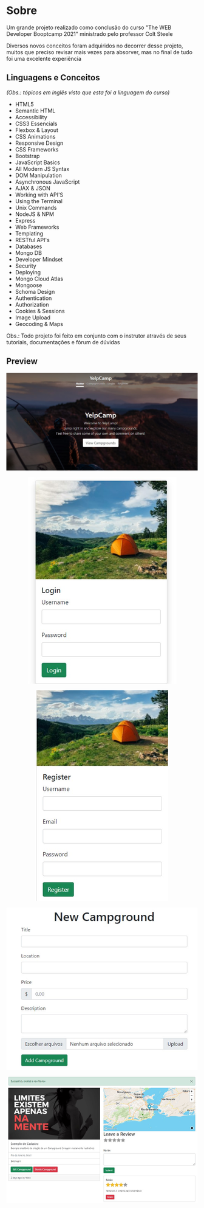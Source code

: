 # Sobre

Um grande projeto realizado como conclusão do curso "The WEB Developer Booptcamp 2021" ministrado pelo professor Colt Steele

Diversos novos conceitos foram adquiridos no decorrer desse projeto, muitos que preciso revisar mais vezes para absorver, mas no final de tudo foi uma excelente experiência

## Linguagens e Conceitos

<i>(Obs.: tópicos em inglês visto que esta foi a linguagem do curso)</i>

- HTML5
- Semantic HTML
- Accessibility
- CSS3 Essencials
- Flexbox & Layout
- CSS Animations
- Responsive Design
- CSS Frameworks
- Bootstrap
- JavaScript Basics
- All Modern JS Syntax
- DOM Manipulation
- Asynchronous JavaScript
- AJAX & JSON
- Working with API'S
- Using the Terminal
- Unix Commands
- NodeJS & NPM
- Express
- Web Frameworks
- Templating
- RESTful API's
- Databases
- Mongo DB
- Developer Mindset
- Security
- Deploying
- Mongo Cloud Atlas
- Mongoose
- Schoma Design
- Authentication
- Authorization
- Cookies & Sessions
- Image Upload
- Geocoding & Maps

Obs.: Todo projeto foi feito em conjunto com o instrutor através de seus tutoriais, documentações e fórum de dúvidas

## Preview

<p align="center">
    <img alt="Preview Home" src="preview/yelphome.jpg">
</p>
<p align="center">
    <img alt="Preview Login" src="preview/yelplogin.jpg">
</p>
<p align="center">
    <img alt="Preview Registro" src="preview/yelpregister.jpg">
</p>
<p align="center">
    <img alt="Preview Novo Campground" src="preview/yelpnewcampground.jpg">
</p>
<p align="center">
    <img alt="Preview Mostrar Campground" src="preview/yelpshowcamp.jpg">
</p>